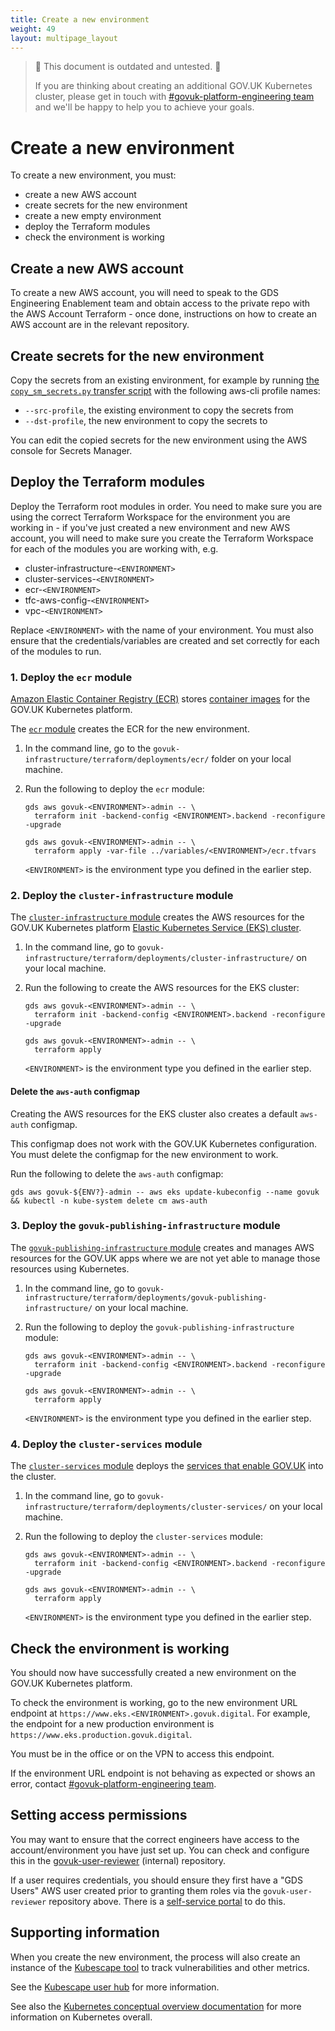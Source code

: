 ```yaml
---
title: Create a new environment
weight: 49
layout: multipage_layout
---
```


> 🚧 This document is outdated and untested. 🚧
>
> If you are thinking about creating an additional GOV.UK Kubernetes cluster, please get in touch with [#govuk-platform-engineering team] and we'll be happy to help you to achieve your goals.

# Create a new environment

To create a new environment, you must:

- create a new AWS account
- create secrets for the new environment
- create a new empty environment
- deploy the Terraform modules
- check the environment is working

## Create a new AWS account

To create a new AWS account, you will need to speak to the GDS Engineering Enablement team and obtain access to the private repo with the AWS Account Terraform - once done, instructions on how to create an AWS account are in the relevant repository.

## Create secrets for the new environment

Copy the secrets from an existing environment, for example by running [the `copy_sm_secrets.py` transfer script](https://gist.github.com/theseanything/1bb8add0077d3a2f5d979c12c6b9f140) with the following aws-cli profile names:

- `--src-profile`, the existing environment to copy the secrets from
- `--dst-profile`, the new environment to copy the secrets to

You can edit the copied secrets for the new environment using the AWS console for Secrets Manager.

## Deploy the Terraform modules

Deploy the Terraform root modules in order. You need to make sure you are using the correct Terraform Workspace for the environment you are working in - if you've just created a new environment and new AWS account, you will need to make sure you create the Terraform Workspace for each of the modules you are working with, e.g.

- cluster-infrastructure-`<ENVIRONMENT>`
- cluster-services-`<ENVIRONMENT>`
- ecr-`<ENVIRONMENT>`
- tfc-aws-config-`<ENVIRONMENT>`
- vpc-`<ENVIRONMENT>`

Replace `<ENVIRONMENT>` with the name of your environment. You must also ensure that the credentials/variables are created and set correctly for each of the modules to run.

### 1. Deploy the `ecr` module

[Amazon Elastic Container Registry (ECR)](https://docs.aws.amazon.com/AmazonECR/latest/userguide/what-is-ecr.html) stores [container images](https://kubernetes.io/docs/concepts/containers/images/) for the GOV.UK Kubernetes platform.

The [`ecr` module](https://github.com/alphagov/govuk-infrastructure/tree/main/terraform/deployments/ecr) creates the ECR for the new environment.

1. In the command line, go to the `govuk-infrastructure/terraform/deployments/ecr/` folder on your local machine.

1. Run the following to deploy the `ecr` module:

    ```
    gds aws govuk-<ENVIRONMENT>-admin -- \
      terraform init -backend-config <ENVIRONMENT>.backend -reconfigure -upgrade

    gds aws govuk-<ENVIRONMENT>-admin -- \
      terraform apply -var-file ../variables/<ENVIRONMENT>/ecr.tfvars
    ```

    `<ENVIRONMENT>` is the environment type you defined in the earlier step.

### 2. Deploy the `cluster-infrastructure` module

The [`cluster-infrastructure` module](https://github.com/alphagov/govuk-infrastructure/tree/main/terraform/deployments/cluster-infrastructure) creates the AWS resources for the GOV.UK Kubernetes platform [Elastic Kubernetes Service (EKS) cluster](https://kubernetes.io/docs/concepts/overview/components/).

1. In the command line, go to `govuk-infrastructure/terraform/deployments/cluster-infrastructure/` on your local machine.

1. Run the following to create the AWS resources for the EKS cluster:

    ```
    gds aws govuk-<ENVIRONMENT>-admin -- \
      terraform init -backend-config <ENVIRONMENT>.backend -reconfigure -upgrade

    gds aws govuk-<ENVIRONMENT>-admin -- \
      terraform apply
    ```

    `<ENVIRONMENT>` is the environment type you defined in the earlier step.

#### Delete the `aws-auth` configmap

Creating the AWS resources for the EKS cluster also creates a default `aws-auth` configmap.

This configmap does not work with the GOV.UK Kubernetes configuration. You must delete the configmap for the new environment to work.

Run the following to delete the `aws-auth` configmap:

```
gds aws govuk-${ENV?}-admin -- aws eks update-kubeconfig --name govuk && kubectl -n kube-system delete cm aws-auth
```

### 3. Deploy the `govuk-publishing-infrastructure` module

The [`govuk-publishing-infrastructure` module](https://github.com/alphagov/govuk-infrastructure/tree/main/terraform/deployments/govuk-publishing-infrastructure) creates and manages AWS resources for the GOV.UK apps where we are not yet able to manage those resources using Kubernetes.

1. In the command line, go to `govuk-infrastructure/terraform/deployments/govuk-publishing-infrastructure/` on your local machine.

1. Run the following to deploy the `govuk-publishing-infrastructure` module:

    ```
    gds aws govuk-<ENVIRONMENT>-admin -- \
      terraform init -backend-config <ENVIRONMENT>.backend -reconfigure -upgrade

    gds aws govuk-<ENVIRONMENT>-admin -- \
      terraform apply
    ```

    `<ENVIRONMENT>` is the environment type you defined in the earlier step.

### 4. Deploy the `cluster-services` module

The [`cluster-services` module](https://github.com/alphagov/govuk-infrastructure/blob/main/terraform/deployments/cluster-services) deploys the [services that enable GOV.UK](https://github.com/alphagov/govuk-infrastructure/tree/main/terraform/deployments/cluster-services) into the cluster.

1. In the command line, go to `govuk-infrastructure/terraform/deployments/cluster-services/` on your local machine.

1. Run the following to deploy the `cluster-services` module:

    ```
    gds aws govuk-<ENVIRONMENT>-admin -- \
      terraform init -backend-config <ENVIRONMENT>.backend -reconfigure -upgrade

    gds aws govuk-<ENVIRONMENT>-admin -- \
      terraform apply
    ```

    `<ENVIRONMENT>` is the environment type you defined in the earlier step.

## Check the environment is working

You should now have successfully created a new environment on the GOV.UK Kubernetes platform.

To check the environment is working, go to the new environment URL endpoint at `https://www.eks.<ENVIRONMENT>.govuk.digital`. For example, the endpoint for a new production environment is `https://www.eks.production.govuk.digital`.

You must be in the office or on the VPN to access this endpoint.

If the environment URL endpoint is not behaving as expected or shows an error, contact [#govuk-platform-engineering team].

## Setting access permissions

You may want to ensure that the correct engineers have access to the account/environment you have just set up. You can check and configure this in the [govuk-user-reviewer](https://github.com/alphagov/govuk-user-reviewer) (internal) repository.

If a user requires credentials, you should ensure they first have a "GDS Users" AWS user created prior to granting them roles via the `govuk-user-reviewer` repository above. There is a [self-service portal](https://gds-request-an-aws-account.cloudapps.digital/) to do this.

## Supporting information

When you create the new environment, the process will also create an instance of the [Kubescape tool](https://github.com/armosec/kubescape) to track vulnerabilities and other metrics.

See the [Kubescape user hub](https://hub.armosec.io/docs/welcome-to-kubescape-user-hub) for more information.

See also the [Kubernetes conceptual overview documentation](https://kubernetes.io/docs/concepts/overview/what-is-kubernetes/) for more information on Kubernetes overall.

[#govuk-platform-engineering team]: /contact-platform-engineering-team.html
